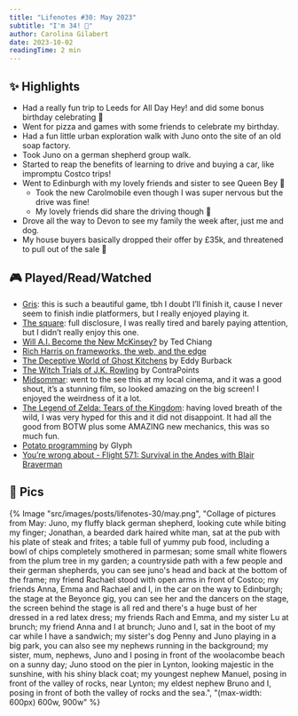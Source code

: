 ```yaml
---
title: "Lifenotes #30: May 2023"
subtitle: "I'm 34! 🎈"
author: Carolina Gilabert
date: 2023-10-02
readingTime: 2 min
---
```


## ✨ Highlights

- Had a really fun trip to Leeds for All Day Hey! and did some bonus birthday celebrating 🥳
- Went for pizza and games with some friends to celebrate my birthday.
- Had a fun little urban exploration walk with Juno onto the site of an old soap factory.
- Took Juno on a german shepherd group walk.
- Started to reap the benefits of learning to drive and buying a car, like impromptu Costco trips!
- Went to Edinburgh with my lovely friends and sister to see Queen Bey 💃
    - Took the new Carolmobile even though I was super nervous but the drive was fine!
    - My lovely friends did share the driving though 💛
- Drove all the way to Devon to see my family the week after, just me and dog.
- My house buyers basically dropped their offer by £35k, and threatened to pull out of the sale 🫠

## 🎮 Played/Read/Watched

- [Gris](https://www.nintendo.co.uk/Games/Nintendo-Switch-download-software/GRIS-1483920.html): this is such a beautiful game, tbh I doubt I’ll finish it, cause I never seem to finish indie platformers, but I really enjoyed playing it.
- [The square](https://www.imdb.com/title/tt4995790/): full disclosure, I was really tired and barely paying attention, but I didn’t really enjoy this one.
- [Will A.I. Become the New McKinsey?](https://www.newyorker.com/science/annals-of-artificial-intelligence/will-ai-become-the-new-mckinsey) by Ted Chiang
- [Rich Harris on frameworks, the web, and the edge](https://www.youtube.com/watch?v=uXCipjbcQfM)
- [The Deceptive World of Ghost Kitchens](https://www.youtube.com/watch?v=KkIkymh5Ayg) by Eddy Burback
- [The Witch Trials of J.K. Rowling](https://www.youtube.com/watch?v=EmT0i0xG6zg) by ContraPoints
- [Midsommar](https://www.imdb.com/title/tt8772262/): went to the see this at my local cinema, and it was a good shout, it’s a stunning film, so looked amazing on the big screen! I enjoyed the weirdness of it a lot.
- [The Legend of Zelda: Tears of the Kingdom](https://www.nintendo.co.uk/Games/Nintendo-Switch-games/The-Legend-of-Zelda-Tears-of-the-Kingdom-1576884.html): having loved breath of the wild, I was very hyped for this and it did not disappoint. It had all the good from BOTW plus some AMAZING new mechanics, this was so much fun.
- [Potato programming](https://blog.glyph.im/2022/12/potato-programming.html) by Glyph
- [You’re wrong about - Flight 571: Survival in the Andes with Blair Braverman](https://yourewrongabout.buzzsprout.com/1112270/11602816-flight-571-survival-in-the-andes-with-blair-braverman)

## 📸 Pics
{% Image "src/images/posts/lifenotes-30/may.png", "Collage of pictures from May: Juno, my fluffy black german shepherd, looking cute while biting my finger; Jonathan, a bearded dark haired white man, sat at the pub with his plate of steak and frites; a table full of yummy pub food, including a bowl of chips completely smothered in parmesan; some small white flowers from the plum tree in my garden; a countryside path with a few people and their german shepherds, you can see juno's head and back at the bottom of the frame; my friend Rachael stood with open arms in front of Costco; my friends Anna, Emma and Rachael and I, in the car on the way to Edinburgh; the stage at the Beyonce gig, you can see her and the dancers on the stage, the screen behind the stage is all red and there's a huge bust of her dressed in a red latex dress; my friends Rach and Emma, and my sister Lu at brunch; my friend Anna and I at brunch; Juno and I, sat in the boot of my car while I have a sandwich; my sister's dog Penny and Juno playing in a big park, you can also see my nephews running in the background; my sister, mum, nephews, Juno and I posing in front of the woolacombe beach on a sunny day; Juno stood on the pier in Lynton, looking majestic in the sunshine, with his shiny black coat; my youngest nephew Manuel, posing in front of the valley of rocks, near Lynton; my eldest nephew Bruno and I, posing in front of both the valley of rocks and the sea.", "(max-width: 600px) 600w, 900w" %}
